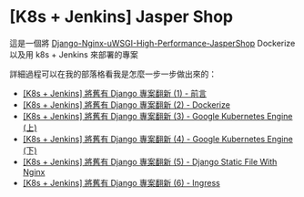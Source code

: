 # [K8s + Jenkins] Jasper Shop

這是一個將 [Django-Nginx-uWSGI-High-Performance-JasperShop](https://github.com/JasperSui/Django-Nginx-uWSGI-High-Performance-JasperShop) Dockerize 以及用 k8s + Jenkins 來部署的專案

詳細過程可以在我的部落格看我是怎麼一步一步做出來的：

- [[K8s + Jenkins] 將舊有 Django 專案翻新 (1) - 前言](https://jaspersui.xyz/2020/06/02/k8s-jenkins-django-project-1/)
- [[K8s + Jenkins] 將舊有 Django 專案翻新 (2) - Dockerize](https://jaspersui.xyz/2020/06/03/k8s-jenkins-django-project-2/)
- [[K8s + Jenkins] 將舊有 Django 專案翻新 (3) - Google Kubernetes Engine (上)](https://jaspersui.xyz/2020/06/06/k8s-jenkins-django-project-3/)
- [[K8s + Jenkins] 將舊有 Django 專案翻新 (4) - Google Kubernetes Engine (下)](https://jaspersui.xyz/2020/06/10/k8s-jenkins-django-project-4/)
- [[K8s + Jenkins] 將舊有 Django 專案翻新 (5) - Django Static File With Nginx](https://jaspersui.xyz/2020/06/14/k8s-jenkins-django-project-5/)
- [[K8s + Jenkins] 將舊有 Django 專案翻新 (6) - Ingress](https://jaspersui.xyz/2020/06/16/k8s-jenkins-django-project-6/)